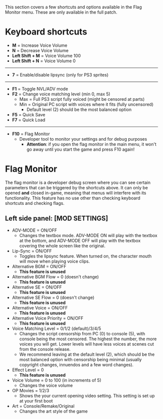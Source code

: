 This section covers a few shortcuts and options available in the Flag Monitor menu. These are only available in the full patch.

# Keyboard shortcuts

* **M** = Increase Voice Volume
* **N** = Decrease Voice Volume
* **Left Shift + M** = Voice Volume 100
* **Left Shift + N** = Voice Volume 0
***
* **7** = Enable/disable lipsync (only for PS3 sprites)
***
* **F1** = Toggle NVL/ADV mode
* **F2** = Change voice matching level (min 0, max 5)
    * Max = Full PS3 script fully voiced (might be censored at parts)
    * Min = Original PC script with voices where it fits (fully uncensored)
        * Default level (2) should be the most balanced option
* **F5** = Quick Save
* **F7** = Quick Load
***
* **F10** = Flag Monitor
    * Developer tool to monitor your settings and for debug purposes
         * **Attention**: if you open the flag monitor in the main menu, it won't go away until you start the game and press F10 again!

# Flag Monitor

The flag monitor is a developer debug screen where you can see certain parameters that can be triggered by the shortcuts above. It can only be opened **and** closed in-game, meaning that menus will interfere with its functionality. This feature has no use other than checking keyboard shortcuts and checking flags.

## Left side panel: [MOD SETTINGS]

* ADV-MODE = ON/OFF
  * Changes the textbox mode. ADV-MODE ON will play with the textbox at the bottom, and ADV-MODE OFF will play with the textbox covering the whole screen like the original.
* Lip-Sync = ON/OFF
  * Toggles the lipsync feature. When turned on, the character mouth will move when playing voice clips.
* Alternative BGM = ON/OFF
  * **This feature is unused**
* Alternative BGM Flow = 0 (doesn't change)
  * **This feature is unused**
* Alternative SE = ON/OFF
  * **This feature is unused**
* Alternative SE Flow = 0 (doesn't change)
  * **This feature is unused**
* Alternative Voice = ON/OFF
  * **This feature is unused**
* Alternative Voice Priority = ON/OFF
  * **This feature is unused**
* Voice Matching Level = 0/1/2 (default)/3/4/5
  * Changes the script censorship from PC (0) to console (5), with console being the most censored. The highest the number, the more voices you will get. Lower levels will have less voices at scenes cut from the console release.
  * We recommend leaving at the default level (2), which should be the most balanced option with censorship being minimal (usually copyright changes, innuendos and a few word changes).
* Effect Level = 0
  * **This feature is unused**
* Voice Volume = 0 to 100 (in increments of 5)
  * Changes the voice volume
* OP Movies = 1/2/3
  * Shows the your current opening video setting. This setting is set up at your first boot
* Art = Console/Remake/Original
  * Changes the art style of the game
